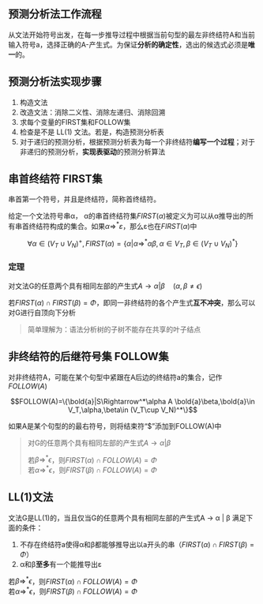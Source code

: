 ## 预测分析法工作流程

从文法开始符号出发，在每一步推导过程中根据当前句型的最左非终结符A和当前输入符号a，选择正确的A-产生式。为保证**分析的确定性**，选出的候选式必须是**唯一**的。

## 预测分析法实现步骤

1. 构造文法
2. 改造文法：消除二义性、消除左递归、消除回溯
3. 求每个变量的FIRST集和FOLLOW集
4. 检查是不是 LL(1) 文法。若是，构造预测分析表
5. 对于递归的预测分析，根据预测分析表为每一个非终结符**编写一个过程**；对于非递归的预测分析，**实现表驱动**的预测分析算法

## 串首终结符 FIRST集

串首第一个符号，并且是终结符，简称首终结符。

给定一个文法符号串α， α的串首终结符集$FIRST(α)$被定义为可以从α推导出的所有串首终结符构成的集合。如果$α\Rightarrow^* ε$，那么ε也在$FIRST(α)$中

$$\forall \alpha\in (V_T\cup V_N)^+, FIRST(\alpha)=\{\alpha|\alpha\Rightarrow^*\alpha\beta,\alpha\in V_T,\beta\in (V_T\cup V_N)^*\}$$

### 定理

对文法G的任意两个具有相同左部的产生式$A\to \alpha|\beta\quad(\alpha,\beta\neq \epsilon)$

若$FIRST(\alpha)\cap FIRST(\beta)=\Phi$，即同一非终结符的各个产生式**互不冲突**，那么可以对G进行自顶向下分析

> 简单理解为：语法分析树的子树不能存在共享的叶子结点

## 非终结符的后继符号集 FOLLOW集

对非终结符A，可能在某个句型中紧跟在A后边的终结符a的集合，记作$FOLLOW(A)$

$$FOLLOW(A)=\{\bold{a}|S\Rightarrow^*\alpha A \bold{a}\beta,\bold{a}\in V_T,\alpha,\beta\in (V_T\cup V_N)^*\}$$

如果A是某个句型的的最右符号，则将结束符“$”添加到FOLLOW(A)中

> 对G的任意两个具有相同左部的产生式$A\to \alpha|\beta$
>
> 若$\beta\Rightarrow^*\epsilon$，则$FIRST(\alpha)\cap FOLLOW(A)=\Phi$<br>
> 若$\alpha\Rightarrow^*\epsilon$，则$FIRST(\beta)\cap FOLLOW(A)=\Phi$

## LL(1)文法

文法G是LL(1)的，当且仅当G的任意两个具有相同左部的产生式A → α | β 满足下面的条件：

1. 不存在终结符a使得α和β都能够推导出以a开头的串（$FIRST(\alpha)\cap FIRST(\beta)=\Phi$）
2. α和β**至多**有一个能推导出ε

若$\beta\Rightarrow^*\epsilon$，则$FIRST(\alpha)\cap FOLLOW(A)=\Phi$<br>
若$\alpha\Rightarrow^*\epsilon$，则$FIRST(\beta)\cap FOLLOW(A)=\Phi$

